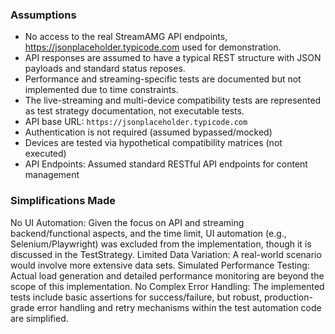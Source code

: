 ### Assumptions

- No access to the real StreamAMG API endpoints, https://jsonplaceholder.typicode.com used for demonstration.
- API responses are assumed to have a typical REST structure with JSON payloads and standard status reposes.
- Performance and streaming-specific tests are documented but not implemented due to time constraints.
- The live-streaming and multi-device compatibility tests are represented as test strategy documentation, not executable tests.
- API base URL: `https://jsonplaceholder.typicode.com`
- Authentication is not required (assumed bypassed/mocked)
- Devices are tested via hypothetical compatibility matrices (not executed)
- API Endpoints: Assumed standard RESTful API endpoints for content management 

### Simplifications Made
No UI Automation: Given the focus on API and streaming backend/functional aspects, and the time limit, 
                  UI automation (e.g., Selenium/Playwright) was excluded from the implementation, though it is discussed in the TestStrategy.
Limited Data Variation: A real-world scenario would involve more extensive data sets.
Simulated Performance Testing: Actual load generation and detailed performance monitoring are beyond the scope of this implementation. 
No Complex Error Handling: The implemented tests include basic assertions for success/failure, but robust, production-grade error handling and 
                           retry mechanisms within the test automation code are simplified.